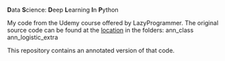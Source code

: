 **D**ata **S**cience: **D**eep **L**earning **I**n **P**ython

My code from the Udemy course offered by LazyProgrammer. The original source code can be found at the
[location](https://github.com/lazyprogrammer/machine_learning_examples) in the folders:
   ann_class
   ann_logistic_extra

This repository contains an annotated version of that code.
